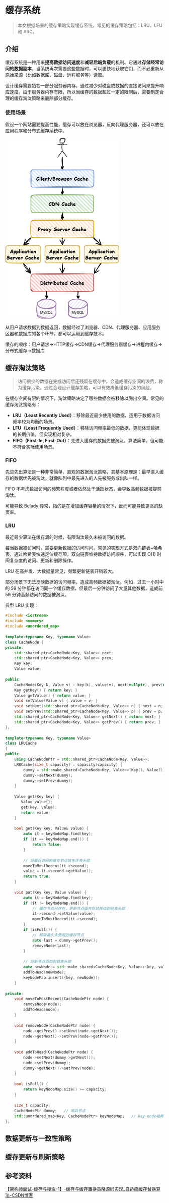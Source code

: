 # 缓存系统

> 本文根据场景的缓存策略实现缓存系统，常见的缓存策略包括：LRU、LFU 和 ARC。

## 介绍

缓存系统是一种用来**提高数据访问速度**和**减轻后端负载**的机制。它通过**存储经常访问的数据副本**，当系统再次需要这些数据时，可以更快地获取它们，而不必重新从原始来源（比如数据库、磁盘、远程服务等）读取。

设计缓存需要牺牲一部分服务器内存，通过减少对磁盘或数据的直接访问来提升响应速度。由于服务器内存有限，所以当缓存的数据超过一定的限制后，需要制定合理的缓存淘汰策略来删除部分缓存。

### 使用场景

假设一个网站需要提高性能，缓存可以放在浏览器，反向代理服务器，还可以放在应用程序和分布式缓存系统中。

![cache](./cache.png)

从用户请求数据到数据返回，数据经过了浏览器、CDN、代理服务器、应用服务区器和数据库的各个环节，都可以运用到缓存技术。

缓存的顺序：用户请求->HTTP缓存->CDN缓存->代理服务器缓存->进程内缓存->分布式缓存->数据库

## 缓存淘汰策略

> 访问很少的数据在完成访问后还残留在缓存中，会造成缓存空间的浪费，称为缓存污染。通过合理设计缓存策略，可以有效降低缓存污染的风险。

在缓存空间有限的情况下，淘汰策略决定了哪些数据会被移除以腾出空间。常见的缓存淘汰策略有：

- **LRU（Least Recently Used）**：移除最近最少使用的数据，适用于数据访问频率较为均衡的场景。
- **LFU（Least Frequently Used）**：移除访问频率最低的数据，更能体现数据的长期价值，但实现相对复杂。
- **FIFO（First-In, First-Out）**：先进入缓存的数据先被淘汰，算法简单，但可能不符合实际使用场景。

### FIFO

先进先出算法是一种非常简单、直观的数据淘汰策略，其基本原理是：最早进入缓存的数据优先被淘汰，就像队列中最先进入的人先被服务或出队一样。

FIFO 不考虑数据访问的频繁程度或者依然处于活跃状态，会导致高频数据被提前淘汰。

可能导致 Belady 异常，指的是在增加缓存容量的情况下，反而可能导致更高的缺页率。

### LRU

最近最少算法在缓存满的时候，有限淘汰最久未被访问的数据。

每当数据被访问时，需要更新数据的访问时间。常见的实现方式是双向链表+哈希表，通过哈希表快速定位缓存项，双向链表维持数据访问顺序，可以实现 O(1) 时间复杂度的访问、更新和删除操作。

LRU 在高并发、大数据量常见，频繁更新链表开销较大。

部分场景下无法反映数据的访问频率，造成高频数据被淘汰。例如，过去一小时中的 59 分钟都在访问同一个缓存数据，但最后一分钟访问了大量其他数据，造成前 59 分钟高频访问的数据被淘汰。

典型 LRU 实现：

```cpp
#include <iostream>
#include <memory>
#include <unordered_map>

template<typename Key, typename Value>
class CacheNode {
private:
    std::shared_ptr<CacheNode<Key, Value>> next;
    std::shared_ptr<CacheNode<Key, Value>> prev;
    Key key;
    Value value;

public:
    CacheNode(Key k, Value v) : key(k), value(v), next(nullptr), prev(nullptr) {}
    Key getKey() { return key; }
    Value getValue() { return value; }
    void setValue(Value v) { value = v; }
    void setNext(std::shared_ptr<CacheNode<Key, Value>> n) { next = n; }
    void setPrev(std::shared_ptr<CacheNode<Key, Value>> p) { prev = p; }
    std::shared_ptr<CacheNode<Key, Value>> getNext() { return next; }
    std::shared_ptr<CacheNode<Key, Value>> getPrev() { return prev; }
};

template<typename Key, typename Value>
class LRUCache
{
public:
    using CacheNodePtr = std::shared_ptr<CacheNode<Key, Value>>;
    LRUCache(size_t capacity) : capacity(capacity) {
        dummy = std::make_shared<CacheNode<Key, Value>>(Key(), Value());
        dummy->setNext(dummy);
        dummy->setPrev(dummy);
    }

    Value get(Key key) {
       Value value{};
       get(key, value);
       return value;
    }

    bool get(Key key, Value& value) {
        auto it = keyNodeMap.find(key);
        if (it == keyNodeMap.end()) {
            return false; 
        }

        // 将最近访问的缓存节点放在连表头部
        moveToMostRecent(it->second);
        value = it->second->getValue();
        return true;
    }

    void put(Key key, Value value) {
        auto it = keyNodeMap.find(key);
        if (it != keyNodeMap.end()) {
            // 缓存节点已存在，更新节点值并将其移动到链表头部
            it->second->setValue(value);
            moveToMostRecent(it->second); 
        }
        if (isFull()) {
            // 移除最久未使用的缓存节点
            auto last = dummy->getPrev();
            removeNode(last);
        }

        // 将新节点添加到链表头部
        auto newNode = std::make_shared<CacheNode<Key, Value>>(key, value);
        addToHead(newNode);
        keyNodeMap.insert({key, newNode});
    }

private:
    void moveToMostRecent(CacheNodePtr node) {
        removeNode(node);
        addToHead(node);
    }

    void removeNode(CacheNodePtr node) {
        node->getPrev()->setNext(node->getNext());
        node->getNext()->setPrev(node->getPrev());
    }

    void addToHead(CacheNodePtr node) {
        node->setNext(dummy->getNext());
        node->setPrev(dummy);
        dummy->getNext()->setPrev(node); 
    }

    bool isFull() {
        return keyNodeMap.size() >= capacity;
    }

    size_t capacity;
    CacheNodePtr dummy;   // 哨兵节点
    std::unordered_map<Key, CacheNodePtr> keyNodeMap;   // key-node哈希表，用来映射链表节点
};
```



## 数据更新与一致性策略



## 缓存更新与刷新策略



## 参考资料

[【架构师面试-缓存与搜索-1】-缓存与缓存置换策略源码实现_自适应缓存替换算法-CSDN博客](https://blog.csdn.net/chongfa2008/article/details/121956961)